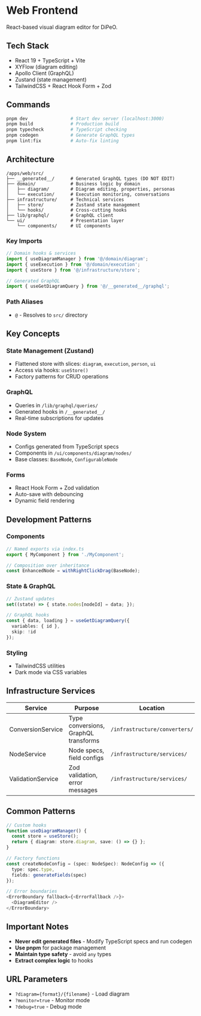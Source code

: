 # Web Frontend

React-based visual diagram editor for DiPeO.

## Tech Stack
- React 19 + TypeScript + Vite
- XYFlow (diagram editing)
- Apollo Client (GraphQL)
- Zustand (state management)
- TailwindCSS + React Hook Form + Zod

## Commands
```bash
pnpm dev                # Start dev server (localhost:3000)
pnpm build              # Production build
pnpm typecheck          # TypeScript checking
pnpm codegen            # Generate GraphQL types
pnpm lint:fix           # Auto-fix linting
```

## Architecture
```
/apps/web/src/
├── __generated__/      # Generated GraphQL types (DO NOT EDIT)
├── domain/             # Business logic by domain
│   ├── diagram/        # Diagram editing, properties, personas
│   └── execution/      # Execution monitoring, conversations
├── infrastructure/     # Technical services
│   ├── store/          # Zustand state management
│   └── hooks/          # Cross-cutting hooks
├── lib/graphql/        # GraphQL client
└── ui/                 # Presentation layer
    └── components/     # UI components
```

### Key Imports
```typescript
// Domain hooks & services
import { useDiagramManager } from '@/domain/diagram';
import { useExecution } from '@/domain/execution';
import { useStore } from '@/infrastructure/store';

// Generated GraphQL
import { useGetDiagramQuery } from '@/__generated__/graphql';
```

### Path Aliases
- `@` - Resolves to `src/` directory

## Key Concepts

### State Management (Zustand)
- Flattened store with slices: `diagram`, `execution`, `person`, `ui`
- Access via hooks: `useStore()`
- Factory patterns for CRUD operations

### GraphQL
- Queries in `/lib/graphql/queries/`
- Generated hooks in `/__generated__/`
- Real-time subscriptions for updates

### Node System
- Configs generated from TypeScript specs
- Components in `/ui/components/diagram/nodes/`
- Base classes: `BaseNode`, `ConfigurableNode`

### Forms
- React Hook Form + Zod validation
- Auto-save with debouncing
- Dynamic field rendering

## Development Patterns

### Components
```typescript
// Named exports via index.ts
export { MyComponent } from './MyComponent';

// Composition over inheritance
const EnhancedNode = withRightClickDrag(BaseNode);
```

### State & GraphQL
```typescript
// Zustand updates
set((state) => { state.nodes[nodeId] = data; });

// GraphQL hooks
const { data, loading } = useGetDiagramQuery({ 
  variables: { id },
  skip: !id 
});
```

### Styling
- TailwindCSS utilities
- Dark mode via CSS variables


## Infrastructure Services

| Service | Purpose | Location |
|---------|---------|----------|
| ConversionService | Type conversions, GraphQL transforms | `/infrastructure/converters/` |
| NodeService | Node specs, field configs | `/infrastructure/services/` |
| ValidationService | Zod validation, error messages | `/infrastructure/services/` |


## Common Patterns

```typescript
// Custom hooks
function useDiagramManager() {
  const store = useStore();
  return { diagram: store.diagram, save: () => {} };
}

// Factory functions
const createNodeConfig = (spec: NodeSpec): NodeConfig => ({ 
  type: spec.type, 
  fields: generateFields(spec) 
});

// Error boundaries
<ErrorBoundary fallback={<ErrorFallback />}>
  <DiagramEditor />
</ErrorBoundary>
```

## Important Notes

- **Never edit generated files** - Modify TypeScript specs and run codegen
- **Use pnpm** for package management
- **Maintain type safety** - avoid `any` types
- **Extract complex logic** to hooks

## URL Parameters

- `?diagram={format}/{filename}` - Load diagram
- `?monitor=true` - Monitor mode
- `?debug=true` - Debug mode
